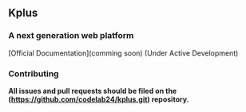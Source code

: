 ## Kplus

### A next generation web platform

[Official Documentation](comming soon) (Under Active Development)

### Contributing 

**All issues and pull requests should be filed on the (https://github.com/codelab24/kplus.git) repository.**

